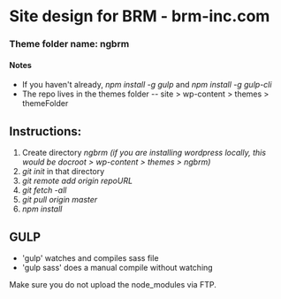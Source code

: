 # Site design for BRM - brm-inc.com

### Theme folder name: ngbrm


#### Notes
* If you haven't already, *npm install -g gulp* and *npm install -g gulp-cli*
* The repo lives in the themes folder -- site > wp-content > themes > themeFolder

## Instructions:

1. Create directory *ngbrm*
*(if you are installing wordpress locally, this would be docroot > wp-content > themes > ngbrm)*
2. *git init* in that directory
3. *git remote add origin repoURL*
4. *git fetch -all*
5. *git pull origin master*
6. *npm install*

## GULP
* 'gulp' watches and compiles sass file
* 'gulp sass' does a manual compile without watching

Make sure you do not upload the node_modules via FTP.
